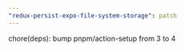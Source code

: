 ```yaml
---
"redux-persist-expo-file-system-storage": patch
---
```


chore(deps): bump pnpm/action-setup from 3 to 4
